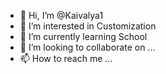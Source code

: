 - 👋 Hi, I’m @Kaivalya1
- 👀 I’m interested in Customization
- 🌱 I’m currently learning School
- 💞️ I’m looking to collaborate on ...
- 📫 How to reach me ...

<!---
Kaivalya1/Kaivalya1 is a ✨ special ✨ repository because its `README.md` (this file) appears on your GitHub profile.
You can click the Preview link to take a look at your changes.
--->
